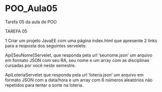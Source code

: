# POO_Aula05
 Tarefa 05 da aula de POO

TAREFA 05

1 Criar um projeto JavaEE com uma página index.html que apresente 2 links para a resposta dos seguintes servelets:

Api[SeuNome]Servelet, que responda pela url ‘seunome.json’ um arquivo em formato JSON com seu RA, seu nome e um array com as disciplinas cursadas por você neste semestre.

ApiLoteriaServelet que responda pela url ‘loteria.json’ um arquivo em formato JSON com a data/hora e um array com 6 números aleatórios não repetidos para tentar a sorte na loteria.